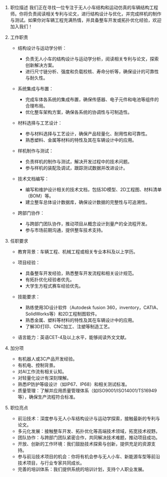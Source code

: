 
1. 职位描述
我们正在寻找一位专注于无人小车结构和运动仿真的车辆结构工程师。你将负责阅读相关专利与论文，进行结构设计与优化，并完成样机的制作与测试。如果你对车辆工程充满热情，并具备整车开发或拓扑优化经验，欢迎加入我们！

2. 工作职责
   * 结构设计与运动学分析：
     * 负责无人小车的结构设计与运动学分析，阅读相关专利与论文，探索创新解决方案。
     * 进行尺寸链分析、强度和负载校核、寿命分析等，确保设计的可靠性与耐久性。

   * 系统集成与布置：
     * 完成车体各系统的集成布置，确保传感器、电子元件和电池等组件的合理布局。
     * 优化整车架构方案，确保各系统的协调性与可制造性。

   * 材料选择与工艺设计：
     * 参与材料选择与工艺设计，确保产品轻量化、耐用性和可靠性。
     * 熟悉塑料、金属等材料的特性及其在车辆设计中的应用。

   * 样机制作与测试：
     * 负责样机的制作与测试，解决开发过程中的技术问题。
     * 参与样机的装配及调试，跟踪测试数据并改进设计。

   * 技术文档编写：
     * 编写和维护设计相关的技术文档，包括3D模型、2D工程图、材料清单（BOM）等。
     * 建立整车总体设计数据库，确保设计数据的完整性与可追溯性。

   * 跨部门协作：
     * 与跨部门团队协作，推动项目从概念设计到量产的全流程开发。
     * 参与市场前期沟通，提供整车技术支持。

3.  任职要求
    * 教育背景：车辆工程、机械工程或相关专业本科及以上学历。
    * 项目经验：
      * 具备整车开发经验，熟悉整车开发流程和相关设计规范。
      * 有拓扑优化经验者优先。
      * 大学生方程式赛车经验优先。

    * 技能要求：
      *  熟练使用3D设计软件（Autodesk fusion 360，inventory，CATIA、SolidWorks等）和2D工程制图软件。
      *  熟悉金属、塑料等材料的特性及其在车辆设计中的应用。
      *  了解3D打印、CNC加工、注塑等制造工艺。
    * 语言能力：英语CET-4及以上水平，能够阅读外文文献。

4. 加分项
   * 有机器人或3C产品开发经验。
   * 有机电、控制背景。
   * 对AI工作流有相关认知。
   * 对轻量化设计有深刻理解。
   * 熟悉IP防护等级设计（如IP67、IP68）和相关测试标准。
   * 质量管理：了解并应用质量管理体系（如ISO9001/ISO14001/TS16949等），确保生产流程符合标准。


5. 职位亮点
   * 前沿技术：深度参与无人小车结构设计与运动学探索，接触最新的专利与论文。
   * 多元化发展：接触整车开发、拓扑优化等高端技术领域，拓宽技术视野。
   * 团队协作：与跨部门团队紧密合作，共同解决技术难题，推动项目成功。
   * 开放、创新的工作环境：我们鼓励技术探索与创新，提供充足的资源支持。
   * 参与前沿技术项目的机会：你将有机会参与无人小车、新能源车型等前沿技术项目，与行业专家共同成长。
   * 完善的培训体系：我们提供系统的培训计划，支持个人职业发展。



